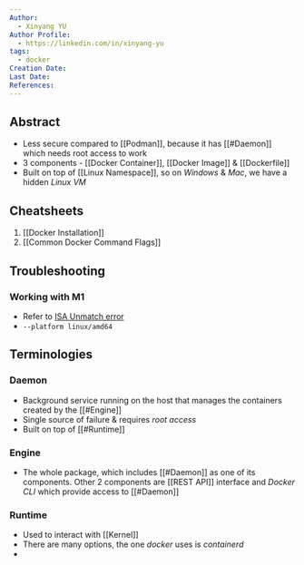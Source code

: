 ```yaml
---
Author:
  - Xinyang YU
Author Profile:
  - https://linkedin.com/in/xinyang-yu
tags:
  - docker
Creation Date: 
Last Date: 
References:
---
```

## Abstract
- Less secure compared to [[Podman]], because it has [[#Daemon]] which needs root access to work
- 3 components - [[Docker Container]], [[Docker Image]] & [[Dockerfile]]
- Built on top of [[Linux Namespace]], so on *Windows* & *Mac*, we have a hidden *Linux VM*


## Cheatsheets
1. [[Docker Installation]]
2. [[Common Docker Command Flags]]

## Troubleshooting
### Working with M1 
- Refer to [ISA Unmatch error](https://stackoverflow.com/questions/66662820/m1-docker-preview-and-keycloak-images-platform-linux-amd64-does-not-match-th)
- `--platform linux/amd64`

## Terminologies 
### Daemon
- Background service running on the host that manages the containers created by the [[#Engine]]
- Single source of failure & requires *root access*
- Built on top of [[#Runtime]]
### Engine
- The whole package, which includes [[#Daemon]] as one of its components. Other 2 components are [[REST API]] interface and *Docker CLI* which provide access to [[#Daemon]]
### Runtime 
- Used to interact with [[Kernel]]
- There are many options, the one *docker* uses is *containerd*
- 
